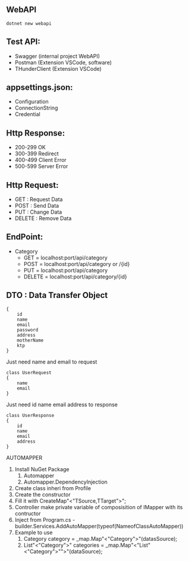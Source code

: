 ## WebAPI
`dotnet new webapi`

## Test API:
- Swagger (internal project WebAPI)
- Postman (Extension VSCode, software)
- THunderClient (Extension VSCode)

## appsettings.json:
- Configuration
- ConnectionString
- Credential

## Http Response:
- 200-299 OK
- 300-399 Redirect
- 400-499 Client Error
- 500-599 Server Error

## Http Request:
- GET   : Request Data
- POST  : Send Data
- PUT   : Change Data
- DELETE    : Remove Data

## EndPoint:
- Category
    - GET       = localhost:port/api/category
    - POST      = localhost:port/api/category or /{id}
    - PUT       = localhost:port/api/category
    - DELETE    = localhost:port/api/category/{id}

## DTO : Data Transfer Object
```class User
{
    id
    name
    email
    password
    address
    motherName
    ktp
}
```
Just need name and email to request
```
class UserRequest
{
    name
    email
}
```
Just need id name email address to response
```
class UserResponse
{
    id
    name
    email
    address
}
```

AUTOMAPPER
1. Install NuGet Package
    1. Automapper
    2. Automapper.DependencyInjection
2. Create class inheri from Profile
3. Create the constructor
4. Fill it with CreateMap"<"TSource,TTarget">";
5. Controller make private variable of composisition of IMapper with its contructor
6. Inject from Program.cs - builder.Services.AddAutoMapper(typeof(NameofClassAutoMapper))
7. Example to use
    1. Category category = _map.Map"<"Category">"(datasSource);
    2. List"<"Category">" categories = _map.Map"<"List"<"Category">"">"(dataSource);